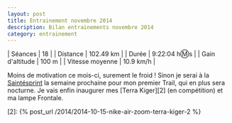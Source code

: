 ```yaml
---
layout: post
title: Entrainement novembre 2014
description: Bilan entrainements novembre 2014
category: entrainement
---
```


| Séances          | 18             |
| Distance         | 102.49 km      |
| Durée            | 9:22:04 h:m:s  |
| Gain d'altitude  | 100 m          |
| Vitesse moyenne  | 10.9 km/h      |

Moins de motivation ce mois-ci, surement le froid ! Sinon je serai à la
[Saintésprint][1] la semaine prochaine pour mon premier Trail, qui en plus
sera nocturne. Je vais enfin inaugurer mes [Terra Kiger][2] (en compétition)
et ma lampe Frontale.

[1]: http://www.saintelyon.com/levenement/parcours/#21km
[2]: {% post_url /2014/2014-10-15-nike-air-zoom-terra-kiger-2 %}

